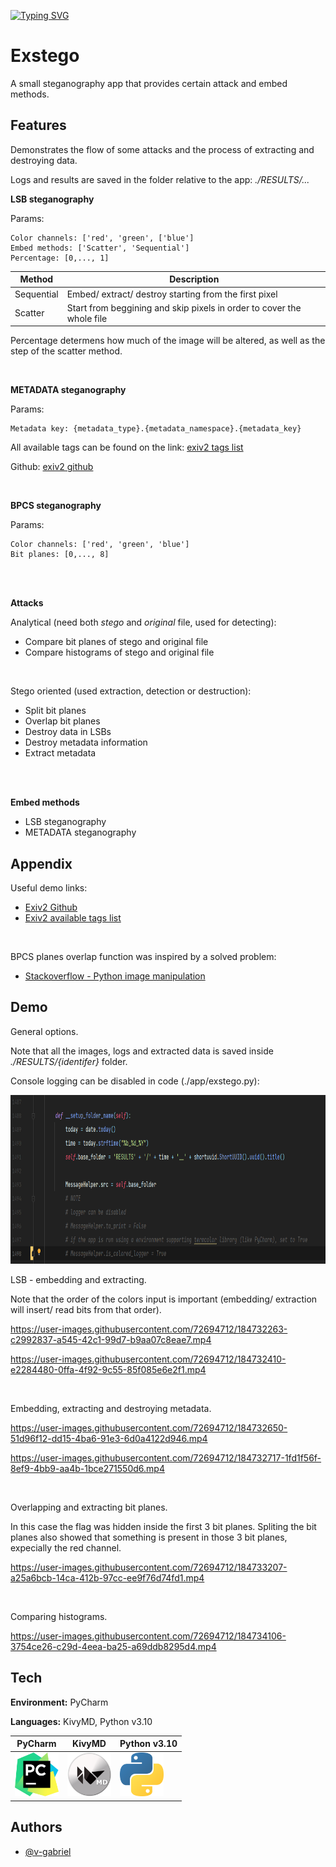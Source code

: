 
[![Typing SVG](https://readme-typing-svg.herokuapp.com?font=Source+Code+Pro&duration=7000&pause=1000&color=478BC2&vCenter=true&width=435&lines=%5B01101000+01101001%5D)](https://git.io/typing-svg)

# Exstego

A small steganography app that provides certain attack and embed methods.



## Features

Demonstrates the flow of some attacks and the process of extracting and destroying data.

Logs and results are saved in the folder relative to the app: *./RESULTS/...*


**LSB steganography**

Params:


    Color channels: ['red', 'green', ['blue']
    Embed methods: ['Scatter', 'Sequential']
    Percentage: [0,..., 1]

    

| Method | Description |
| ------ | ------ |
| Sequential | Embed/ extract/ destroy starting from the first pixel |
| Scatter | Start from beggining and skip pixels in order to cover the whole file|

Percentage determens how much of the image will be altered, as well as the step of the scatter method.

<br>

**METADATA steganography**

Params:

    Metadata key: {metadata_type}.{metadata_namespace}.{metadata_key}

All available tags can be found on the link: [exiv2 tags list](https://exiv2.org/index.html)

Github: [exiv2 github](https://github.com/Exiv2/exiv2)

<br>

**BPCS steganography**

Params:

    Color channels: ['red', 'green', 'blue']
    Bit planes: [0,..., 8]

<br>
<br>

**Attacks**

Analytical (need both *stego* and *original* file, used for detecting):

- Compare bit planes of stego and original file
- Compare histograms of stego and original file

<br>

Stego oriented (used extraction, detection or destruction):

- Split bit planes
- Overlap bit planes
- Destroy data in LSBs
- Destroy metadata information
- Extract metadata

<br>
<br>

**Embed methods**
- LSB steganography
- METADATA steganography


## Appendix

Useful demo links:
  - [Exiv2 Github](https://github.com/Exiv2/exiv2)
  - [Exiv2 available tags list](https://exiv2.org/index.html)

<br>

BPCS planes overlap function was inspired by a solved problem:
- [Stackoverflow - Python image manipulation](https://stackoverflow.com/questions/58194992/python-image-manipulation-using-pillsb)

## Demo

General options. 

Note that all the images, logs and extracted data is saved inside *./RESULTS/{identifer}* folder.

Console logging can be disabled in code (./app/exstego.py):

<img src="./readme_resources/disable_logging.png" height=270 width=auto>

<br>

LSB - embedding and extracting. 

Note that the order of the colors input is important (embedding/ extraction will insert/ read bits from that order).

https://user-images.githubusercontent.com/72694712/184732263-c2992837-a545-42c1-99d7-b9aa07c8eae7.mp4

https://user-images.githubusercontent.com/72694712/184732410-e2284480-0ffa-4f92-9c55-85f085e6e2f1.mp4

<br>

Embedding, extracting and destroying metadata.

https://user-images.githubusercontent.com/72694712/184732650-51d96f12-dd15-4ba6-91e3-6d0a4122d946.mp4

https://user-images.githubusercontent.com/72694712/184732717-1fd1f56f-8ef9-4bb9-aa4b-1bce271550d6.mp4

<br>

Overlapping and extracting bit planes. 

In this case the flag was hidden inside the first 3 bit planes. Spliting the bit planes also showed that something is present in those 3 bit planes, expecially the red channel.

https://user-images.githubusercontent.com/72694712/184733207-a25a6bcb-14ca-412b-97cc-ee9f76d74fd1.mp4

<br>

Comparing histograms.

https://user-images.githubusercontent.com/72694712/184734106-3754ce26-c29d-4eea-ba25-a69ddb8295d4.mp4



## Tech

**Environment:** PyCharm

**Languages:** KivyMD, Python v3.10

| PyCharm | KivyMD | Python v3.10 |
| ------ | ------ | ------ |
| <img src="./readme_resources/tech-logos/logo-pycharm.png" width=auto height=70> | <img src="./readme_resources/tech-logos/logo-kivymd.png" width=auto height=70> |  <img src="./readme_resources/tech-logos/logo-python.png" width=auto height=70> |


## Authors

- [@v-gabriel](https://github.com/v-gabriel)

